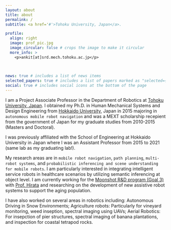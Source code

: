 ```yaml
---
layout: about
title: about
permalink: /
subtitle: <a href='#'>Tohoku University, Japan</a>. 

profile:
  align: right
  image: prof_pic.jpg
  image_circular: false # crops the image to make it circular
  more_info: >
    <p>ankit[at]srd.mech.tohoku.ac.jp</p>
   
    

news: true # includes a list of news items
selected_papers: true # includes a list of papers marked as "selected={true}"
social: true # includes social icons at the bottom of the page
---
```


I am a Project Associate Professor in the Department of Robotics at [Tohoku University, Japan](https://www.tohoku.ac.jp/en/). I obtained my Ph.D. in Human Mechanical Systems and Design Engineering from [Hokkaido University](https://www.global.hokudai.ac.jp/), Japan in 2015 majoring in `autonomous mobile robot navigation` and was a MEXT scholarship recepient from the government of Japan for my graduate studies from 2010-2015 (Masters and Doctoral). 

I was previously affiliated with the School of Engineering at Hokkaido University in Japan where I was an Assistant Professor from 2015 to 2021 (same lab as my graduating lab!).  

My research areas are in `mobile robot navigation`, `path planning`, `multi-robot systems`, and `probabilistic inferencing and scene understanding for mobile robots`. I am particularly interested in integrating intelligent service robots in healthcare scenarios by utilizing semantic inferencing at object level. I am currently working for the [Moonshot R&D program (Goal 3)](https://www.jst.go.jp/moonshot/en/program/goal3/) with [Prof. Hirata](https://srd.mech.tohoku.ac.jp/moonshot/en/research/) and researching on the development of new assistive robot systems to support the aging population. 

I have also worked on several areas in robotics including:  Autonomous Driving in Snow Environments; Agriculture robots:  Particularly for vineyard monitoring, weed inseption, spectral imaging using UAVs; Aerial Robotics: For insepction of pier structures, spectral imaging of banana plantations, and inspection for coastal tetrapod rocks.  
